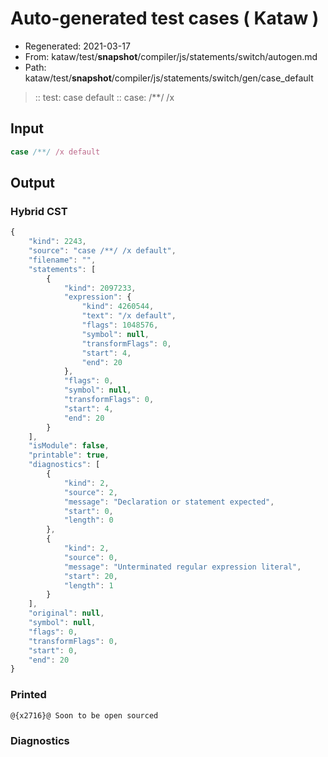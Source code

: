 # Auto-generated test cases ( Kataw )
- Regenerated: 2021-03-17
- From: kataw/test/__snapshot__/compiler/js/statements/switch/autogen.md
- Path: kataw/test/__snapshot__/compiler/js/statements/switch/gen/case_default
> :: test: case default
> :: case: /**/ /x
## Input

`````js
case /**/ /x default
`````

## Output

### Hybrid CST

```javascript
{
    "kind": 2243,
    "source": "case /**/ /x default",
    "filename": "",
    "statements": [
        {
            "kind": 2097233,
            "expression": {
                "kind": 4260544,
                "text": "/x default",
                "flags": 1048576,
                "symbol": null,
                "transformFlags": 0,
                "start": 4,
                "end": 20
            },
            "flags": 0,
            "symbol": null,
            "transformFlags": 0,
            "start": 4,
            "end": 20
        }
    ],
    "isModule": false,
    "printable": true,
    "diagnostics": [
        {
            "kind": 2,
            "source": 2,
            "message": "Declaration or statement expected",
            "start": 0,
            "length": 0
        },
        {
            "kind": 2,
            "source": 0,
            "message": "Unterminated regular expression literal",
            "start": 20,
            "length": 1
        }
    ],
    "original": null,
    "symbol": null,
    "flags": 0,
    "transformFlags": 0,
    "start": 0,
    "end": 20
}
```

### Printed

```javascript
@{x2716}@ Soon to be open sourced
```

### Diagnostics

```javascript

```

